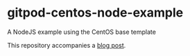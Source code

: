 # gitpod-centos-node-example

A NodeJS example using the CentOS base template

This repository accompanies a [blog post](https://simonemms.com/blog/2022/04/30/using-a-non-ubuntu-base-image-in-gitpod).
